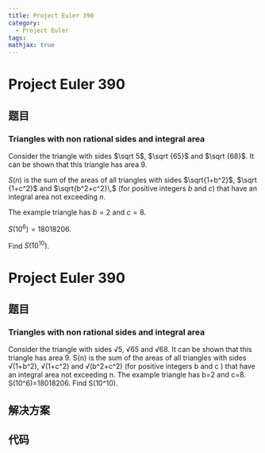 ```yaml
---
title: Project Euler 390
category:
  - Project Euler
tags:
mathjax: true
---
```

<escape><!-- more --></escape>
    
# Project Euler 390
## 题目
### Triangles with non rational sides and integral area


Consider the triangle with sides $\sqrt 5$, $\sqrt {65}$ and $\sqrt {68}$.
It can be shown that this triangle has area $9$.

$S(n)$ is the sum of the areas of  all triangles with sides $\sqrt{1+b^2}$, $\sqrt {1+c^2}$ and $\sqrt{b^2+c^2}\,$ (for positive integers $b$ and $c$) that have an integral area not exceeding $n$.

The example triangle has $b=2$ and $c=8$.

$S(10^6)=18018206$.

Find $S(10^{10})$.


# Project Euler 390
## 题目
### Triangles with non rational sides and integral area

Consider the triangle with sides √5, √65 and √68. It can be shown that this triangle has area 9.
S(n) is the sum of the areas of all triangles with sides √(1+b^2), √(1+c^2) and √(b^2+c^2) (for positive integers b and c ) that have an integral area not exceeding n.
The example triangle has b=2 and c=8.
S(10^6)=18018206.
Find S(10^10).


## 解决方案


## 代码


